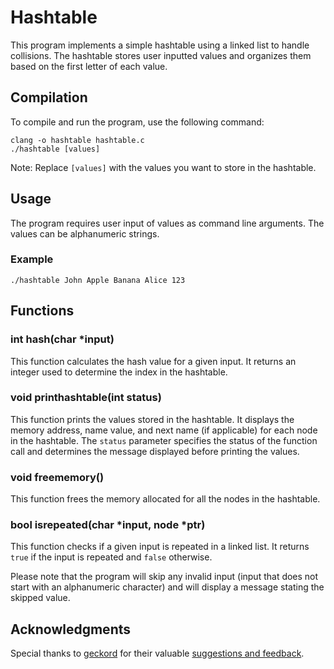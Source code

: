 # Hashtable

This program implements a simple hashtable using a linked list to handle collisions. The hashtable stores user inputted values and organizes them based on the first letter of each value.

## Compilation

To compile and run the program, use the following command:

```
clang -o hashtable hashtable.c
./hashtable [values]
```

Note: Replace `[values]` with the values you want to store in the hashtable.

## Usage

The program requires user input of values as command line arguments. The values can be alphanumeric strings.

### Example

```
./hashtable John Apple Banana Alice 123
```

## Functions

### int hash(char *input)

This function calculates the hash value for a given input. It returns an integer used to determine the index in the hashtable.

### void printhashtable(int status)

This function prints the values stored in the hashtable. It displays the memory address, name value, and next name (if applicable) for each node in the hashtable. The `status` parameter specifies the status of the function call and determines the message displayed before printing the values.

### void freememory()

This function frees the memory allocated for all the nodes in the hashtable.

### bool isrepeated(char *input, node *ptr)

This function checks if a given input is repeated in a linked list. It returns `true` if the input is repeated and `false` otherwise.

Please note that the program will skip any invalid input (input that does not start with an alphanumeric character) and will display a message stating the skipped value.

## Acknowledgments

Special thanks to [geckord](https://codeberg.org/geckord) for their valuable [suggestions and feedback](https://discord.com/channels/393846237255696385/566419626758504452/1145299842822836267).
